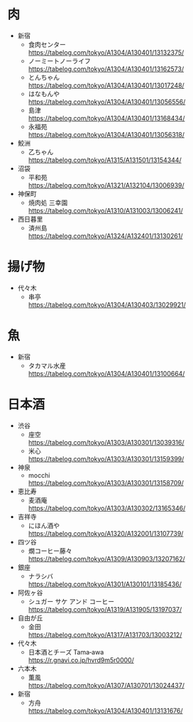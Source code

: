 # 肉
* 新宿
  * 食肉センター  
    https://tabelog.com/tokyo/A1304/A130401/13132375/
  * ノーミートノーライフ  
    https://tabelog.com/tokyo/A1304/A130401/13162573/
  * とんちゃん  
    https://tabelog.com/tokyo/A1304/A130401/13017248/
  * はなもんや  
    https://tabelog.com/tokyo/A1304/A130401/13056556/
  * 島津  
    https://tabelog.com/tokyo/A1304/A130401/13168434/
  * 永福苑  
    https://tabelog.com/tokyo/A1304/A130401/13056318/
* 鮫洲
  * 乙ちゃん  
    https://tabelog.com/tokyo/A1315/A131501/13154344/
* 沼袋
  * 平和苑  
    https://tabelog.com/tokyo/A1321/A132104/13006939/
* 神保町
  * 焼肉処 三幸園  
    https://tabelog.com/tokyo/A1310/A131003/13006241/
* 西日暮里
  * 済州島  
    https://tabelog.com/tokyo/A1324/A132401/13130261/

# 揚げ物
* 代々木
  * 串亭  
    https://tabelog.com/tokyo/A1304/A130403/13029921/


# 魚
* 新宿
  * タカマル水産  
    https://tabelog.com/tokyo/A1304/A130401/13100664/

# 日本酒
* 渋谷
  * 座空  
    https://tabelog.com/tokyo/A1303/A130301/13039316/
  * 米心  
    https://tabelog.com/tokyo/A1303/A130301/13159399/
* 神泉
  * mocchi  
    https://tabelog.com/tokyo/A1303/A130301/13158709/
* 恵比寿
  * 麦酒庵  
    https://tabelog.com/tokyo/A1303/A130302/13165346/
* 吉祥寺
  * にほん酒や  
    https://tabelog.com/tokyo/A1320/A132001/13107739/
* 四ツ谷
  * 燗コーヒー藤々  
    https://tabelog.com/tokyo/A1309/A130903/13207162/
* 銀座
  * ナラシバ  
    https://tabelog.com/tokyo/A1301/A130101/13185436/
* 阿佐ヶ谷
  * シュガー サケ アンド コーヒー  
    https://tabelog.com/tokyo/A1319/A131905/13197037/
* 自由が丘
  * 金田  
    https://tabelog.com/tokyo/A1317/A131703/13003212/
* 代々木
  * 日本酒とチーズ Tama‐awa  
    https://r.gnavi.co.jp/hvrd9m5r0000/
* 六本木
  * 薫風  
    https://tabelog.com/tokyo/A1307/A130701/13024437/
* 新宿
  * 方舟  
    https://tabelog.com/tokyo/A1304/A130401/13131676/
